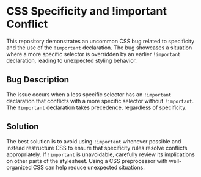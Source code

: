 # CSS Specificity and !important Conflict

This repository demonstrates an uncommon CSS bug related to specificity and the use of the `!important` declaration.  The bug showcases a situation where a more specific selector is overridden by an earlier `!important` declaration, leading to unexpected styling behavior.

## Bug Description

The issue occurs when a less specific selector has an `!important` declaration that conflicts with a more specific selector without `!important`.  The `!important` declaration takes precedence, regardless of specificity.

## Solution

The best solution is to avoid using `!important` whenever possible and instead restructure CSS to ensure that specificity rules resolve conflicts appropriately.  If `!important` is unavoidable, carefully review its implications on other parts of the stylesheet.  Using a CSS preprocessor with well-organized CSS can help reduce unexpected situations.